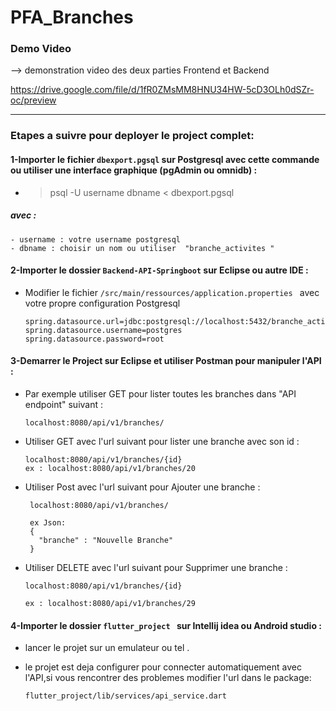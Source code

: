 # PFA_Branches

### Demo Video

--> demonstration video des deux parties Frontend et Backend

https://drive.google.com/file/d/1fR0ZMsMM8HNU34HW-5cD3OLh0dSZr-oc/preview



------------------------------------------------------------------------------------

### Etapes a suivre pour deployer le project complet:

#### 1-Importer le fichier `dbexport.pgsql` sur Postgresql avec cette commande ou utiliser une interface graphique (pgAdmin ou omnidb) :
  - 
    > psql -U username dbname < dbexport.pgsql 
    
  ##### avec :
   ```
   - username : votre username postgresql
   - dbname : choisir un nom ou utiliser  "branche_activites "
   ```
   
#### 2-Importer le dossier `Backend-API-Springboot` sur Eclipse ou autre IDE :
- Modifier le fichier `/src/main/ressources/application.properties ` avec votre propre configuration Postgresql

    ```
    spring.datasource.url=jdbc:postgresql://localhost:5432/branche_activites
    spring.datasource.username=postgres
    spring.datasource.password=root 
    
    ```
    
#### 3-Demarrer le Project sur Eclipse et utiliser Postman pour manipuler l'API :
    
  - Par exemple utiliser GET pour lister toutes les branches dans "API endpoint" suivant :
  
       
        localhost:8080/api/v1/branches/
        
        
  - Utiliser GET avec l'url suivant pour lister une branche avec son id :
  
       
        localhost:8080/api/v1/branches/{id}
        ex : localhost:8080/api/v1/branches/20
        
        
 - Utiliser Post avec l'url suivant pour  Ajouter une branche  :
 
       
        localhost:8080/api/v1/branches/
        
        ex Json:
        {
          "branche" : "Nouvelle Branche"
        }
     
        
  - Utiliser DELETE avec l'url suivant pour Supprimer une branche  :
  
       
        localhost:8080/api/v1/branches/{id}
        
        ex : localhost:8080/api/v1/branches/29
       
       
        
#### 4-Importer le dossier `flutter_project ` sur Intellij idea ou Android studio :
   - lancer le projet sur un emulateur ou tel .
   - le projet est deja configurer pour connecter automatiquement avec l'API,si vous rencontrer des problemes modifier l'url dans le package:
   
         flutter_project/lib/services/api_service.dart 
   
    
    
    
